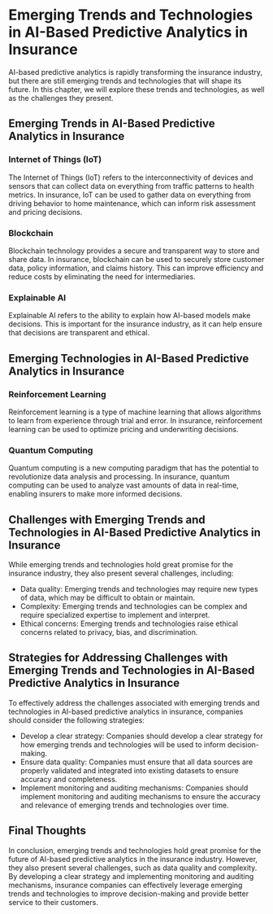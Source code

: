 Emerging Trends and Technologies in AI-Based Predictive Analytics in Insurance
=========================================================================================================================

AI-based predictive analytics is rapidly transforming the insurance industry, but there are still emerging trends and technologies that will shape its future. In this chapter, we will explore these trends and technologies, as well as the challenges they present.

Emerging Trends in AI-Based Predictive Analytics in Insurance
-------------------------------------------------------------

### Internet of Things (IoT)

The Internet of Things (IoT) refers to the interconnectivity of devices and sensors that can collect data on everything from traffic patterns to health metrics. In insurance, IoT can be used to gather data on everything from driving behavior to home maintenance, which can inform risk assessment and pricing decisions.

### Blockchain

Blockchain technology provides a secure and transparent way to store and share data. In insurance, blockchain can be used to securely store customer data, policy information, and claims history. This can improve efficiency and reduce costs by eliminating the need for intermediaries.

### Explainable AI

Explainable AI refers to the ability to explain how AI-based models make decisions. This is important for the insurance industry, as it can help ensure that decisions are transparent and ethical.

Emerging Technologies in AI-Based Predictive Analytics in Insurance
-------------------------------------------------------------------

### Reinforcement Learning

Reinforcement learning is a type of machine learning that allows algorithms to learn from experience through trial and error. In insurance, reinforcement learning can be used to optimize pricing and underwriting decisions.

### Quantum Computing

Quantum computing is a new computing paradigm that has the potential to revolutionize data analysis and processing. In insurance, quantum computing can be used to analyze vast amounts of data in real-time, enabling insurers to make more informed decisions.

Challenges with Emerging Trends and Technologies in AI-Based Predictive Analytics in Insurance
----------------------------------------------------------------------------------------------

While emerging trends and technologies hold great promise for the insurance industry, they also present several challenges, including:

* Data quality: Emerging trends and technologies may require new types of data, which may be difficult to obtain or maintain.
* Complexity: Emerging trends and technologies can be complex and require specialized expertise to implement and interpret.
* Ethical concerns: Emerging trends and technologies raise ethical concerns related to privacy, bias, and discrimination.

Strategies for Addressing Challenges with Emerging Trends and Technologies in AI-Based Predictive Analytics in Insurance
------------------------------------------------------------------------------------------------------------------------

To effectively address the challenges associated with emerging trends and technologies in AI-based predictive analytics in insurance, companies should consider the following strategies:

* Develop a clear strategy: Companies should develop a clear strategy for how emerging trends and technologies will be used to inform decision-making.
* Ensure data quality: Companies must ensure that all data sources are properly validated and integrated into existing datasets to ensure accuracy and completeness.
* Implement monitoring and auditing mechanisms: Companies should implement monitoring and auditing mechanisms to ensure the accuracy and relevance of emerging trends and technologies over time.

Final Thoughts
--------------

In conclusion, emerging trends and technologies hold great promise for the future of AI-based predictive analytics in the insurance industry. However, they also present several challenges, such as data quality and complexity. By developing a clear strategy and implementing monitoring and auditing mechanisms, insurance companies can effectively leverage emerging trends and technologies to improve decision-making and provide better service to their customers.
